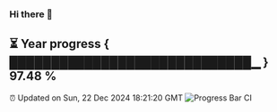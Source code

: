 ### Hi there 👋
⏳ Year progress { █████████████████████████████▁ } 97.48 %
---
⏰ Updated on Sun, 22 Dec 2024 18:21:20 GMT
![Progress Bar CI](https://github.com/liununu/liununu/workflows/Progress%20Bar%20CI/badge.svg)
